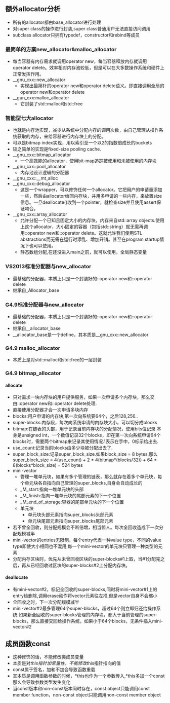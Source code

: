 ## 额外allocator分析
- 所有的allocator都由base_allocator进行处理
- 对super class的操作进行封装,super class普通用户无法直接访问调用
- subclass allocator只拥有typedef，constructor和rebind等成员

### 最简单的方案new_allocator&malloc_allocator
- 每当容器有内存需求就调用operator new，每当容器释放内存就调用operator delete。效率相对内存池较低，但是可以在大多数操作系统和硬件上正常发挥作用。
- __gnu_cxx::new_allocator
  - 实现出最简朴的operator new和operator delete语义。即直接调用全局的operator new和operator delete
- __gun_cxx:malloc_allocator
  - 它封装了std::malloc和std::free

### 智能型七大allocator
- 也就是内存池实现，减少从系统中分配内存的调用次数，由自己管理从操作系统获取的内存，来给容器进行内存块上的分配。
- 可以是bitmap index实现，用以索引至一个以2的指数倍成长的buckets
- 较之简单的实现是fixed-size pooling cache.
- __gnu_cxx::bitmap_allocator
  - 一个高效能的allocator，使用bit-map追踪被使用和未被使用的内存块
- __gnu_cxx::pool_allocator
  - 内存池设计逻辑的分配器
- __gnu_cxx::__mt_alloc
- __gnu_cxx::debug_allocator
  - 这是一个wrapper，可以修饰任何一个allocator。它把用户的申请量添加一些，然后由allocator给回内存块，并用多申请的一些内存，来放置size信息。一旦deallocate()收到一个pointer，就检查size并且使用assert保证吻合。
- __gnu_cxx::array_allocator
  - 允许分配一个已知且固定大小的内存块，内存来自std::array objects.使用上这个allocator，大小固定的容器（包括std::string）就无需再调用::operator new和::operator delete。这就允许我们使用STL abstractions而无需在运行时添乱、增加开销。甚至在program startup情况下也可以使用。
  - 静态数组分配,在还没进入main之前，就可以使用，全局静态变量

### VS2013标准分配器与new_allocator
- 最基础的分配器，本质上只是一个封装好的::operator new和::operator delete
- 继承自_Allocator_base
### G4.9标准分配器与new_allocator
- 最基础的分配器，本质上只是一个封装好的::operator new和::operator delete
- 继承自__allocator_base
- __allocator_base是一个define，其本质是__gnu_cxx::new_allocator
### G4.9 malloc_allocator
- 本质上是对std::malloc和std::free的一层封装

### G4.9 bitmap_allocator
#### allocate
- 只对需求一块内存块的用户提供服务，如果一次申请多个内存块，那么交由::operator new和::operator delete处理.
- 直接使用分配器才会一次申请多块内存
- blocks:用户申请的内存块,第一次向系统要64个，之后128,256..
- super-blocks:内存段，每次向系统申请的内存块大小，可以切分成blocks
- bitmap:在链表的头部，用于记录当前内存块的分配情况，使用bits位记录.本身是unsigned int，一个数值记录32个blocks，即在第一次向系统申请64个blocks时，需要两个bitmap来记录其使用情况.1表示在手中，0标示给出去.
- use_count:记录当前blocks由多少块被分配出去了.
- super_block_size:记录super_block_size.如果block_size = 8 bytes,那么super_block_size = 4(use_count) + 2 * 4(bitmap*(blocks/32)) + 64 * 8(blocks*block_size) = 524 bytes
- mini-vector
  - 管理一堆单元块，如果有多个管理的链表，那么就存在着多个单元块，每个单元块各自指向自己管理的super_blocks,自身会自动成长的
  - _M_start:指向一堆单元块的头部
  - _M_finish:指向一堆单元块的尾部元素的下一个位置
  - _M_end_of_storage:容器的尾部单元块的下一个位置
  - 单元块
    - 单元块头部元素指向super_blocks头部元素
    - 单元块尾部元素指向super_blocks尾部元素
- 若不曾全回收，则分配规模会不断倍增，相当惊人。每次全回收造成下一次分配规模减半
- mini-vector的entries无限制，每个entry代表一种value type，不同的value type即使大小相同也不混用,每一个mini-vector的单元块只管理一种类型的元素
- 分配内存区块时，优先从未曾回收区块的super-blocks#1上取，当#1分配完之后，再从已经回收过区块的super-blocks#2上分配内存块。

#### deallocate
- 有mini-vector#2，标记全回收的super-blocks,同时将mini-vector#1上的entry给删除,调用erase动作将vector元素往左推,但是vector自身不会缩小
- 全回收之时，下一次分配规模减半
- mini-vector#2最多管理64个super-blocks，超过64个则立即归还给操作系统.如果新全回收的super-blocks管理的内存块，都大于当前管理的super-blocks，那么直接交回给操作系统，如果小于64个blocks，无条件插入mini-vector#2

## 成员函数const
- 这种修饰的话，不能修改类成员变量
- 本质是对*this指针加常量性，不能修改*this指针指向的值
- const属于签名，加和不加会导致函数重载
- 其本质是调用函数参数的时候，*this也作为一个参数传入,*this多加一个const那么会导致参数类型发生变化
- 当const版本和non-const版本同时存在，const object只能调用const member function，non-const object只能调用non-const member object